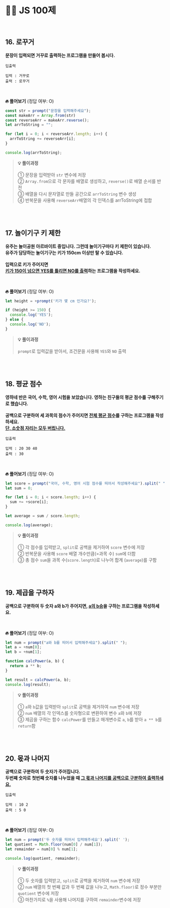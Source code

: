 # 🏃‍♂️ JS 100제
<br />

## 16. 로꾸거
**문장이 입력되면 거꾸로 출력하는 프로그램을 만들어 봅시다.**

```
입출력

입력 : 거꾸로
출력 : 로꾸거
```

<br />

**🔥 풀어보기** (정답 여부: O)
```jsx
const str = prompt("문장을 입력해주세요");
const makeArr = Array.from(str)
const reverseArr = makeArr.reverse();
let arrToString = "";

for (let i = 0; i < reverseArr.length; i++) {
  arrToString += reverseArr[i];
}

console.log(arrToString);
```

> **💡 풀이과정**<br /><br />
① 문장을 입력받아 `str` 변수에 저장<br />
② `Array.from`으로 각 문자를 배열로 생성하고, `reverse()`로 배열 순서를 반전<br />
③ 배열을 다시 문자열로 만들 공간으로 `arrToString` 변수 생성<br />
④ 반복문을 사용해 `reverseArr`배열의 각 인덱스를 arrToString에 접합

<br /><br />

## 17. 놀이기구 키 제한
**유주는 놀이공원 아르바이트 중입니다. 그런데 놀이기구마다 키 제한이 있습니다.<br />
유주가 담당하는 놀이기구는 키가 150cm 이상만 탈 수 있습니다.<br /><br />
입력으로 키가 주어지면<br />
<u>키가 150이 넘으면 YES를 틀리면 NO를 출력</u>하는 프로그램을 작성하세요.**

<br />

**🔥 풀어보기** (정답 여부: O)
```jsx
let height = +prompt('키가 몇 cm 인가요?');

if (height >= 150) {
  console.log('YES');
} else {
  console.log('NO');
}
```

> **💡 풀이과정**<br /><br />
`prompt`로 입력값을 받아서, 조건문을 사용해 `YES`와 `NO` 출력


<br /><br />

## 18. 평균 점수
**영하네 반은 국어, 수학, 영어 시험을 보았습니다. 영하는 친구들의 평균 점수를 구해주기로 했습니다.<br /><br />
공백으로 구분하여 세 과목의 점수가 주어지면 <u>전체 평균 점수</u>를 구하는 프로그램을 작성하세요.<br />
<u>단, 소숫점 자리는 모두 버립니다.</u>**

```
입출력

입력 : 20 30 40
출력 : 30
```

<br />

**🔥 풀어보기** (정답 여부: O)
```jsx
let score = prompt("국어, 수학, 영어 시험 점수를 띄어서 작성해주세요").split(" ");
let sum = 0;

for (let i = 0; i < score.length; i++) {
  sum += +score[i];
}

let average = sum / score.length;

console.log(average);
```

> **💡 풀이과정**<br /><br />
① 각 점수를 입력받고, `split`로 공백을 제거하여 `score` 변수에 저장<br />
② 반복문을 사용해 `score` 배열 개수만큼(=과목 수) `sum`에 더함<br /> 
③ 총 점수 `sum`을 과목 수(`score.length`)로 나누어 합계 (`average`)를 구함


<br /><br />

## 19. 제곱을 구하자
**공백으로 구분하여 두 숫자 a와 b가 주어지면, <u>a의 b승</u>을 구하는 프로그램을 작성하세요.**

<br />

**🔥 풀어보기** (정답 여부: O)
```jsx
let num = prompt("a와 b를 띄어서 입력해주세요").split(" ");
let a = +num[0];
let b = +num[1];

function calcPower(a, b) {
  return a ** b;
}

let result = calcPower(a, b);
console.log(result);
```

> **💡 풀이과정**<br /><br />
① `a`와 `b`값을 입력받아 `split`로 공백을 제거하여 `num` 변수에 저장<br />
② `num` 배열의 각 인덱스를 숫자형으로 변환하여 변수 `a`와 `b`에 저장<br />
③ 제곱을 구하는 함수 `calcPower`를 만들고 매개변수로 `a`, `b`를 받아 `a ** b`를 `return`함<br />

<br /><br />

## 20. 몫과 나머지
**공백으로 구분하여 두 숫자가 주어집니다.<br />
두번째 숫자로 첫번째 숫자를 나누었을 때 <u>그 몫과 나머지를 공백으로 구분하여 출력하세요.</u>**

```
입출력

입력 : 10 2
출력 : 5 0
```

<br />

**🔥 풀어보기** (정답 여부: O)
```jsx
let num = prompt('두 숫자를 띄어서 입력해주세요').split(' ');
let quotient = Math.floor(num[0] / num[1]);
let remainder = num[0] % num[1];

console.log(quotient, remainder);
```

> **💡 풀이과정**<br /><br />
① 두 숫자를 입력받고, `split`로 공백을 제거하여 `num` 변수에 저장<br />
② `num` 배열의 첫 번째 값과 두 번째 값을 나누고, `Math.floor)`로 정수 부분만 `quotient` 변수에 저장<br />
③ 마찬가지로 `%`을 사용해 나머지를 구하여 `remainder`변수에 저장